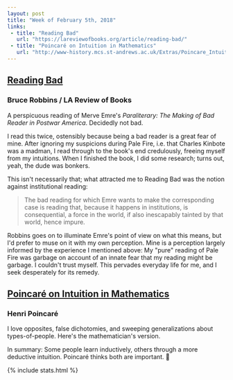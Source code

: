 ```yaml
---
layout: post
title: "Week of February 5th, 2018"
links:
 - title: "Reading Bad"
   url: "https://lareviewofbooks.org/article/reading-bad/"
 - title: "Poincaré on Intuition in Mathematics"
   url: "http://www-history.mcs.st-andrews.ac.uk/Extras/Poincare_Intuition.html"
---
```


## [Reading Bad](https://lareviewofbooks.org/article/reading-bad/)
### Bruce Robbins / LA Review of Books

A perspicuous reading of Merve Emre's _Paraliterary: The Making of Bad Reader in Postwar America_. Decidedly not bad.

I read this twice, ostensibly because  being a bad reader is a great fear of mine. After ignoring my suspicions during Pale Fire, i.e. that Charles Kinbote was a madman, I read through to the book's end credulously, freeing myself from my intuitions.  When I finished the book, I did some research; turns out, yeah, the dude was bonkers.

This isn't necessarily that; what attracted me to Reading Bad was the notion against institutional reading:

> The bad reading for which Emre wants to make the corresponding case is reading that, because it happens in institutions, is consequential, a force in the world, if also inescapably tainted by that world, hence impure.

Robbins goes on to illuminate Emre's point of view on what this means, but I'd prefer to muse on it with my own perception. Mine is a perception largely informed by the experience I mentioned above: My "pure" reading of Pale Fire was garbage on account of an innate fear that my reading might be garbage.  I couldn't trust myself. This pervades everyday life for me, and I seek desperately for its remedy.

## [Poincaré on Intuition in Mathematics](http://www-history.mcs.st-andrews.ac.uk/Extras/Poincare_Intuition.html)
### Henri Poincaré

I love opposites, false dichotomies, and sweeping generalizations about types-of-people. Here's the mathematician's version.

In summary: Some people learn inductively, others through a more deductive intuition. Poincaré thinks both are important. :tada:

{% include stats.html %}
